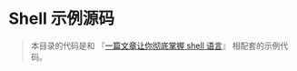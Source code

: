 # Shell 示例源码

> 本目录的代码是和 『[一篇文章让你彻底掌握 shell 语言](https://github.com/dunwu/linux-tutorial/blob/master/docs/linux/scripts/shell.md)』 相配套的示例代码。
